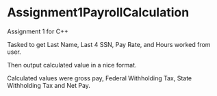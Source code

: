 # Assignment1PayrollCalculation
 Assignment 1 for C++

Tasked to get Last Name, Last 4 SSN, Pay Rate, and Hours worked from user.

Then output calculated value in a nice format.

Calculated values were gross pay, Federal Withholding Tax, State Withholding Tax and Net Pay.
